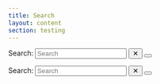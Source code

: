 ```yaml
---
title: Search
layout: content
section: testing
---
```


<form action="/search" method="get" class="sidebar-search-container est-search-container col-5 mt-5 mb-5">
  <label for="search-input" class="visually-hidden">Search:</label>
  <input type="search" id="search-input" name="query" class="search-input" placeholder="Search" aria-label="Search">
  <button type="button" class="clear-search" aria-label="Clear search" onclick="document.getElementById('search-input').value = '';">
    &#x2715;
  </button>
  <button type="submit" class="search-button" aria-label="Submit search"></button>
</form>

<div class="large-search-wrap col-10">
  <form action="/search" method="get" class="large-search-container est-search-container">
    <label for="search-input" class="visually-hidden">Search:</label>
    <input type="search" id="large-search-input" name="query" class="search-input" placeholder="Search" aria-label="Search" oninput="showSuggestions()">
    <button type="button" class="clear-search" aria-label="Clear search" onclick="document.getElementById('large-search-input').value = '';">
      &#x2715;
    </button>
    <button type="submit" class="search-button" aria-label="Submit search"></button>
  </form>
  <div id="suggestions-container" class="suggestions-container" style="display:none;"></div>
</div>